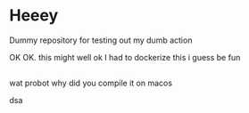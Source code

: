 # Heeey

Dummy repository for testing out my dumb action

OK OK.                      this might
well ok I had to dockerize this i guess
be fun
##
wat probot why did you compile it on macos

dsa

